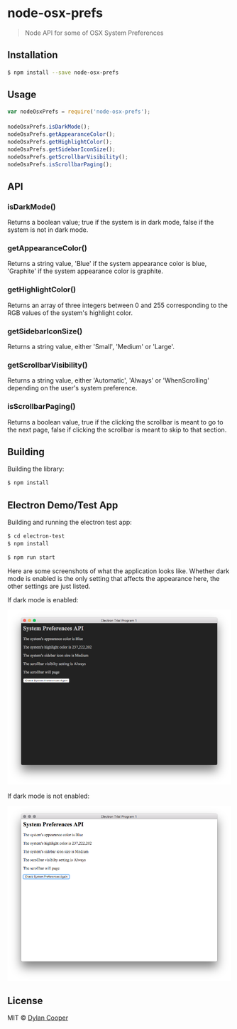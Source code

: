 # node-osx-prefs 
> Node API for some of OSX System Preferences

## Installation

```sh
$ npm install --save node-osx-prefs
```

## Usage

```js
var nodeOsxPrefs = require('node-osx-prefs');

nodeOsxPrefs.isDarkMode(); 
nodeOsxPrefs.getAppearanceColor();
nodeOsxPrefs.getHighlightColor();
nodeOsxPrefs.getSidebarIconSize();
nodeOsxPrefs.getScrollbarVisibility();
nodeOsxPrefs.isScrollbarPaging();

```

## API

### isDarkMode()

Returns a boolean value; true if the system is in dark mode, false if the system is not in dark mode.

### getAppearanceColor()

Returns a string value, 'Blue' if the system appearance color is blue, 'Graphite' if the system appearance color is graphite.

### getHighlightColor()

Returns an array of three integers between 0 and 255 corresponding to the RGB values of the system's highlight color.

### getSidebarIconSize()

Returns a string value, either 'Small', 'Medium' or 'Large'.

### getScrollbarVisibility()

Returns a string value, either 'Automatic', 'Always' or 'WhenScrolling' depending on the user's system preference.

### isScrollbarPaging()

Returns a boolean value, true if the clicking the scrollbar is meant to go to the next page, false if clicking the scrollbar is meant to skip to that section.

## Building

Building the library:

```sh
$ npm install
```

## Electron Demo/Test App

Building and running the electron test app:

```sh
$ cd electron-test
$ npm install
```

```sh
$ npm run start
```

Here are some screenshots of what the application looks like.  Whether dark mode is enabled is the only setting that affects the appearance here, the other settings are just listed.

If dark mode is enabled:

![](media/screenshot-dark.png)

If dark mode is not enabled:

![](media/screenshot.png)

## License

MIT © [Dylan Cooper]()

